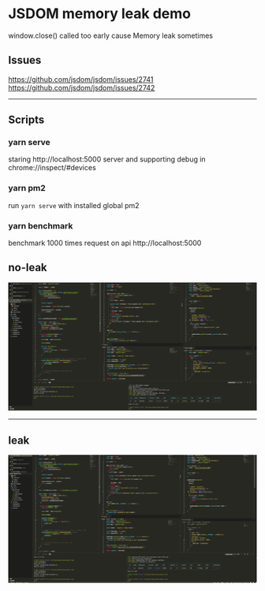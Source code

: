 # JSDOM memory leak demo

window.close() called too early cause Memory leak sometimes

## Issues

https://github.com/jsdom/jsdom/issues/2741
https://github.com/jsdom/jsdom/issues/2742

- - -

## Scripts

### **yarn serve**

staring http://localhost:5000 server and supporting debug in chrome://inspect/#devices

### **yarn pm2**

run `yarn serve` with installed global pm2

### **yarn benchmark**

benchmark 1000 times request on api http://localhost:5000

## no-leak

<img src="./docs/no-leak.gif" />

- - -

## leak

<img src="./docs/leak.gif" />
